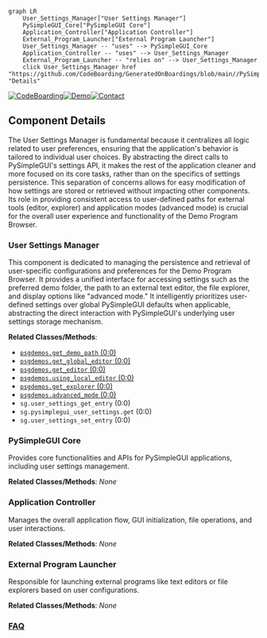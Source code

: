 ```mermaid
graph LR
    User_Settings_Manager["User Settings Manager"]
    PySimpleGUI_Core["PySimpleGUI Core"]
    Application_Controller["Application Controller"]
    External_Program_Launcher["External Program Launcher"]
    User_Settings_Manager -- "uses" --> PySimpleGUI_Core
    Application_Controller -- "uses" --> User_Settings_Manager
    External_Program_Launcher -- "relies on" --> User_Settings_Manager
    click User_Settings_Manager href "https://github.com/CodeBoarding/GeneratedOnBoardings/blob/main//PySimpleGUI/User_Settings_Manager.md" "Details"
```
[![CodeBoarding](https://img.shields.io/badge/Generated%20by-CodeBoarding-9cf?style=flat-square)](https://github.com/CodeBoarding/GeneratedOnBoardings)[![Demo](https://img.shields.io/badge/Try%20our-Demo-blue?style=flat-square)](https://www.codeboarding.org/demo)[![Contact](https://img.shields.io/badge/Contact%20us%20-%20contact@codeboarding.org-lightgrey?style=flat-square)](mailto:contact@codeboarding.org)

## Component Details

The User Settings Manager is fundamental because it centralizes all logic related to user preferences, ensuring that the application's behavior is tailored to individual user choices. By abstracting the direct calls to PySimpleGUI's settings API, it makes the rest of the application cleaner and more focused on its core tasks, rather than on the specifics of settings persistence. This separation of concerns allows for easy modification of how settings are stored or retrieved without impacting other components. Its role in providing consistent access to user-defined paths for external tools (editor, explorer) and application modes (advanced mode) is crucial for the overall user experience and functionality of the Demo Program Browser.

### User Settings Manager
This component is dedicated to managing the persistence and retrieval of user-specific configurations and preferences for the Demo Program Browser. It provides a unified interface for accessing settings such as the preferred demo folder, the path to an external text editor, the file explorer, and display options like "advanced mode." It intelligently prioritizes user-defined settings over global PySimpleGUI defaults when applicable, abstracting the direct interaction with PySimpleGUI's underlying user settings storage mechanism.


**Related Classes/Methods**:

- <a href="https://github.com/PySimpleGUI/PySimpleGUI/blob/master/DemoPrograms/psgdemos.py#L0-L0" target="_blank" rel="noopener noreferrer">`psgdemos.get_demo_path` (0:0)</a>
- <a href="https://github.com/PySimpleGUI/PySimpleGUI/blob/master/DemoPrograms/psgdemos.py#L0-L0" target="_blank" rel="noopener noreferrer">`psgdemos.get_global_editor` (0:0)</a>
- <a href="https://github.com/PySimpleGUI/PySimpleGUI/blob/master/DemoPrograms/psgdemos.py#L0-L0" target="_blank" rel="noopener noreferrer">`psgdemos.get_editor` (0:0)</a>
- <a href="https://github.com/PySimpleGUI/PySimpleGUI/blob/master/DemoPrograms/psgdemos.py#L0-L0" target="_blank" rel="noopener noreferrer">`psgdemos.using_local_editor` (0:0)</a>
- <a href="https://github.com/PySimpleGUI/PySimpleGUI/blob/master/DemoPrograms/psgdemos.py#L0-L0" target="_blank" rel="noopener noreferrer">`psgdemos.get_explorer` (0:0)</a>
- <a href="https://github.com/PySimpleGUI/PySimpleGUI/blob/master/DemoPrograms/psgdemos.py#L0-L0" target="_blank" rel="noopener noreferrer">`psgdemos.advanced_mode` (0:0)</a>
- `sg.user_settings_get_entry` (0:0)
- `sg.pysimplegui_user_settings.get` (0:0)
- `sg.user_settings_set_entry` (0:0)


### PySimpleGUI Core
Provides core functionalities and APIs for PySimpleGUI applications, including user settings management.


**Related Classes/Methods**: _None_

### Application Controller
Manages the overall application flow, GUI initialization, file operations, and user interactions.


**Related Classes/Methods**: _None_

### External Program Launcher
Responsible for launching external programs like text editors or file explorers based on user configurations.


**Related Classes/Methods**: _None_



### [FAQ](https://github.com/CodeBoarding/GeneratedOnBoardings/tree/main?tab=readme-ov-file#faq)